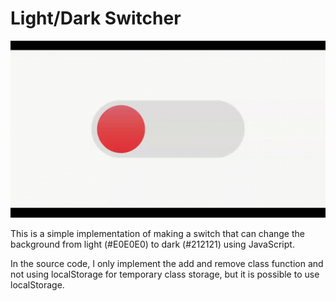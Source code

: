 # Light/Dark Switcher

![](illustration.gif)

This is a simple implementation of making a switch that can change the background from light (#E0E0E0) to dark (#212121) using JavaScript.

In the source code, I only implement the add and remove class function and not using localStorage for temporary class storage, but it is possible to use localStorage.
